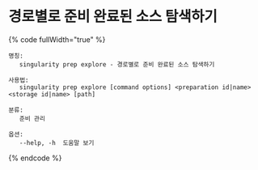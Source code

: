 # 경로별로 준비 완료된 소스 탐색하기

{% code fullWidth="true" %}
```
명칭:
   singularity prep explore - 경로별로 준비 완료된 소스 탐색하기

사용법:
   singularity prep explore [command options] <preparation id|name> <storage id|name> [path]

분류:
   준비 관리

옵션:
   --help, -h  도움말 보기
```
{% endcode %}